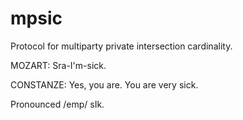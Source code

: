 # mpsic

Protocol for multiparty private intersection cardinality.

MOZART: Sra-I'm-sick.

CONSTANZE: Yes, you are. You are very sick.

Pronounced /emp/ sIk.

